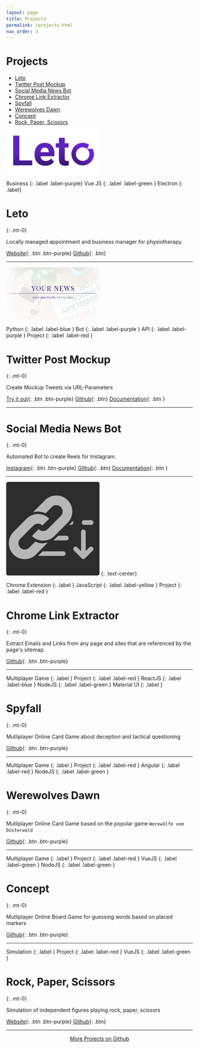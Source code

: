 ```yaml
---
layout: page
title: Projects
permalink: /projects.html
nav_order: 3
---
```


<h1>Projects</h1>

- [Leto](#leto)
- [Twitter Post Mockup](#twitter-post-mockup)
- [Social Media News Bot](#social-media-news-bot)
- [Chrome Link Extractor](#chrome-link-extractor)
- [Spyfall](#spyfall)
- [Werewolves Dawn](#werewolves-dawn)
- [Concept](#concept)
- [Rock, Paper, Scissors](#rock-paper-scissors)

<img src="../img/Leto.svg" width="50%"/>

Business
{: .label .label-purple}
Vue JS
{: .label .label-green }
Electron
{: .label}

# Leto
{: .mt-0}

Locally managed appointment and business manager for physiotherapy.

[Website](https://leto.andreasnicklaus.de){: .btn .btn-purple}
[Github](https://github.com/Calpollo/Leto){: .btn}

---
<span/>

<img src="../img/NEWS.png" width="50%" style="border-radius: 5px;"/>

Python
{: .label .label-blue }
Bot
{: .label .label-purple }
API
{: .label .label-purple }
Project
{: .label .label-red }

# Twitter Post Mockup
{: .mt-0}

Create Mockup Tweets via URL-Parameters

[Try it out](https://twitter-post-mockup.vercel.app/){: .btn .btn-purple}
[Github](https://github.com/andreasnicklaus/twitter-post-mockup){: .btn}
[Documentation](https://github.com/andreasnicklaus/twitter-post-mockup/blob/main/README.md){: .btn }

---
<span/>

# Social Media News Bot
{: .mt-0}

Automated Bot to create Reels for Instagram.

[Instagram](https://instagram.com/your_social_media_news){: .btn .btn-purple}
[Github](https://github.com/Calpollo/Leto){: .btn}
[Documentation](https://andreasnicklaus.github.io/news-social-media/){: .btn }

---
<span/>

<img src="../img/chrome-link-extractor.png" width="50%" style="border-radius: 5px;"/>
{: .text-center}

Chrome Extension
{: .label }
JavaScript
{: .label .label-yellow }
Project
{: .label .label-red }

# Chrome Link Extractor
{: .mt-0}

Extract Emails and Links from any page and sites that are referenced by the page's sitemap.

[Github](https://github.com/andreasnicklaus/chrome-link-extractor){: .btn .btn-purple}

---
<span/>

Multiplayer Game
{: .label }
Project
{: .label .label-red }
ReactJS
{: .label .label-blue }
NodeJS
{: .label .label-green }
Material UI
{: .label }

# Spyfall
{: .mt-0}

Mutliplayer Online Card Game about deception and tactical questioning

[Github](https://github.com/andreasnicklaus/spyfall){: .btn .btn-purple}

---
<span/>

Multiplayer Game
{: .label }
Project
{: .label .label-red }
Angular
{: .label .label-red }
NodeJS
{: .label .label-green }

# Werewolves Dawn
{: .mt-0}

Mutliplayer Online Card Game based on the popular game `Werewölfe vom Düsterwald`

[Github](https://github.com/andreasnicklaus/werewolves-dawn){: .btn .btn-purple}

---
<span/>

Multiplayer Game
{: .label }
Project
{: .label .label-red }
VueJS
{: .label .label-green }
NodeJS
{: .label .label-green }

# Concept
{: .mt-0}

Mutliplayer Online Board Game for guessing words based on placed markers

[Github](https://github.com/andreasnicklaus/concept-game){: .btn .btn-purple}

---
<span/>

Simulation
{: .label }
Project
{: .label .label-red }
VueJS
{: .label .label-green }

# Rock, Paper, Scissors
{: .mt-0}

Simulation of independent figures playing rock, paper, scissors

[Website](https://rps.andreasnicklaus.de/){: .btn .btn-purple}
[Github](https://github.com/andreasnicklaus/rockpaperscissors){: .btn}

---

<p style="text-align: center">
<a href="https://github.com/andreasnicklaus" class="btn">More Projects on Github</a>
</p>
